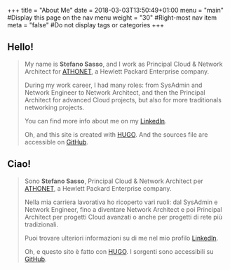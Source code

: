 +++
title = "About Me"
date = 2018-03-03T13:50:49+01:00
menu = "main" #Display this page on the nav menu
weight = "30" #Right-most nav item
meta = "false" #Do not display tags or categories
+++

## Hello!
> My name is **Stefano Sasso**, and I work as Principal Cloud & Network Architect for <a href="https://www.athonet.com/" target="_BLANK">ATHONET</a>, a Hewlett Packard Enterprise company.
> 
> During my work career, I had many roles: from SysAdmin and Network Engineer to Network Architect, and then the Principal Architect for advanced Cloud projects, but also for more traditionals networking projects.
> 
> You can find more info about me on my [LinkedIn](http://www.linkedin.com/in/ssasso).
> 
> Oh, and this site is created with <a href="https://gohugo.io/" target="_BLANK">HUGO</a>.
> And the sources file are accessible on <a href="https://github.com/ssasso/stefano.dscnet.org" target="_BLANK">GitHub</a>.

## Ciao!
> Sono **Stefano Sasso**, Principal Cloud & Network Architect per <a href="https://www.athonet.com/" target="_BLANK">ATHONET</a>, a Hewlett Packard Enterprise company.
> 
> Nella mia carriera lavorativa ho ricoperto vari ruoli: dal SysAdmin e Network Engineer, fino a diventare Network Architect e poi Principal Architect per progetti Cloud avanzati o anche per progetti di rete più tradizionali.
> 
> Puoi trovare ulteriori informazioni su di me nel mio profilo [LinkedIn](http://www.linkedin.com/in/ssasso).
> 
> Oh, e questo sito è fatto con <a href="https://gohugo.io/" target="_BLANK">HUGO</a>.
> I sorgenti sono accessibili su <a href="https://github.com/ssasso/stefano.dscnet.org" target="_BLANK">GitHub</a>.
